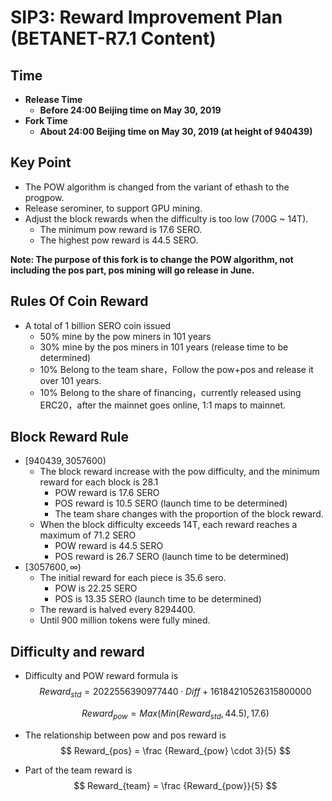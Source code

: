 # SIP3: Reward Improvement Plan (BETANET-R7.1 Content)



## Time

- **Release Time**
  - **Before 24:00 Beijing time on May 30, 2019**
- **Fork Time**
  - **About 24:00 Beijing time on May 30, 2019 (at height of 940439)**



## Key Point

- The POW algorithm is changed from the variant of ethash to the progpow.
- Release serominer, to support GPU mining.
- Adjust the block rewards when the difficulty is too low (700G ~ 14T).
  - The minimum pow reward is 17.6 SERO.
  - The highest pow reward is 44.5 SERO.



**Note: The purpose of this fork is to change the POW algorithm, not including the pos part, pos mining will go release in June.**



## Rules Of Coin Reward

- A total of 1 billion SERO coin issued
  - 50% mine by the pow miners in 101 years
  - 30% mine by the pos miners in 101 years (release time to be determined)
  - 10% Belong to the team share，Follow the pow+pos and release it over 101 years.
  - 10% Belong to the share of financing，currently released using ERC20，after the mainnet goes online, 1:1 maps to mainnet.



## Block Reward Rule

- $[940439, 3057600)$ 
  - The block reward increase with the pow difficulty, and the minimum reward for each block is 28.1
    - POW reward is 17.6 SERO
    - POS reward is 10.5 SERO  (launch time to be determined)
    - The team share changes with the proportion of the block reward.
  - When the block difficulty exceeds 14T, each reward reaches a maximum of 71.2 SERO
    - POW reward is 44.5 SERO
    - POS reward is 26.7 SERO  (launch time to be determined)
- $[3057600,\infty)$
  - The initial reward for each piece is 35.6 sero.
    - POW is 22.25 SERO
    - POS is 13.35 SERO  (launch time to be determined)
  - The reward is halved every 8294400.
  - Until 900 million tokens were fully mined.



## Difficulty and reward

- Difficulty and POW reward formula is
  $$
  Reward_{std}=2022556390977440 \cdot Diff + 16184210526315800000
  $$

  $$
  Reward_{pow}=Max(Min(Reward_{std},44.5),17.6)
  $$

  

- The relationship between pow and pos reward is
  $$
  Reward_{pos} = \frac {Reward_{pow} \cdot 3}{5}
  $$

  

- Part of the team reward is
  $$
  Reward_{team} = \frac {Reward_{pow}}{5}
  $$